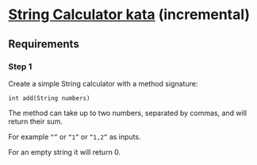# [String Calculator kata](https://kata-log.rocks/string-calculator-kata) (incremental)
## Requirements
### Step 1
Create a simple String calculator with a method signature:

    int add(String numbers)

The method can take up to two numbers, separated by commas, and will return their sum.

For example `“”` or `“1”` or `“1,2”` as inputs.

For an empty string it will return 0.